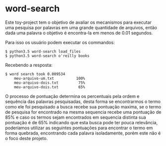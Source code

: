 # word-search

Este toy-project tem o objetivo de avaliar os mecanismos para executar uma pesquisa por palavras em uma grande quantidade de arquivos, então dada uma palavra o objetivo é encontra-la em menos de 0.01 segundos.

Para isso os usuário podem executar os commandos:

```
$ python3.5 word-search load_files
$ python3.5 word-search o'reilly books

```

Recebendo a resposta:

```
$ word search took 0.009534
	meu-arquivo-um.txt          100%
	meu-arquivo-dois.txt         75%
	meu-arquivo-dois.txt         65%
```

O processo de pontuação determina os percentuais pela ordem e sequência das palavras pesquisadas, desta forma se encontrarmos o termo como ele foi pesquisado a busca recebe sua pontuação maxima, se o termo de pesquisa for encontrado na mesma sequencia recebe uma pontuação de 85% e caso os termos sejam encontrados em sequencia distinta sua pontuação é de 65% indicando que esta busca pode ter pouca relevância, poderíamos utilizar as seguintes pontuações para encontrar o termo em forma quebrada, encontrando cada palavra isoladamente, porém este não é o foco deste projeto.
